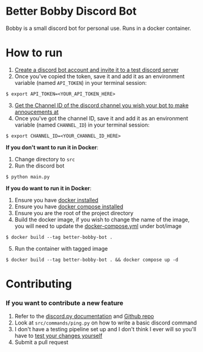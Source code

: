 # Better Bobby Discord Bot

Bobby is a small discord bot for personal use. Runs in a docker container.

# How to run
1. [Create a discord bot account and invite it to a test discord server](https://discordpy.readthedocs.io/en/stable/discord.html)
2. Once you've copied the token, save it and add it as an environment variable (named `API_TOKEN`) in your terminal session:
```
$ export API_TOKEN=<YOUR_API_TOKEN_HERE>
```
3. [Get the Channel ID of the discord channel you wish your bot to make annoucements at](https://support.discord.com/hc/en-us/articles/206346498-Where-can-I-find-my-User-Server-Message-ID#h_01HRSTXPS5FMK2A5SMVSX4JW4E)
4. Once you've got the channel ID, save it and add it as an environment variable (named `CHANNEL_ID`) in your terminal session:
```
$ export CHANNEL_ID=<YOUR_CHANNEL_ID_HERE>
```

**If you don't want to run it in Docker**:

1. Change directory to `src`
2. Run the discord bot
```
$ python main.py
```

**If you do want to run it in Docker**:

1. Ensure you have [docker installed](https://www.docker.com/get-started/)
2. Ensure you have [docker compose installed](https://docs.docker.com/compose/install/)
3. Ensure you are the root of the project directory
4. Build the docker image, if you wish to change the name of the image, you will need to update the [docker-compose.yml](docker-compose.yml) under bot/image
```
$ docker build --tag better-bobby-bot .
```
5. Run the container with tagged image
```
$ docker build --tag better-bobby-bot . && docker compose up -d
```


# Contributing

### If you want to contribute a new feature
1. Refer to the [discord.py documentation](https://discordpy.readthedocs.io/en/latest/index.html) and [Github repo](https://github.com/Rapptz/discord.py)
1. Look at `src/commands/ping.py` on how to write a basic discord command
1. I don't have a testing pipeline set up and I don't think I ever will so you'll have to [test your changes yourself](#how-to-run)
1. Submit a pull request